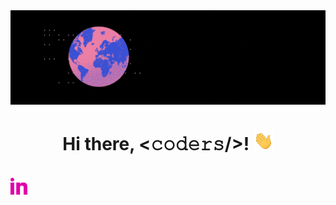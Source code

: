<div align="center">
	<img src="https://github.com/tkachuk-ai/tkachuk-ai/raw/main/Welcome.gif">
</div>

<h1 align="center">Hi there, <𝚌𝚘𝚍𝚎𝚛𝚜/>! <img src="https://github.com/tkachuk-ai/tkachuk-ai/raw/main/Hand.gif" width="32px"></h1>
<br>
<a href="[www.linkedin.com/in/otkachukse](http://www.linkedin.com/in/otkachukSE)"> <img align="center" alt="Oleksandra @LinkedIN" width="27px" src="https://github.com/tkachuk-ai/tkachuk-ai/raw/main/LinkedIn icon.png" />
</a>
